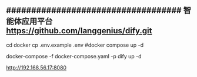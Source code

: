 ## ################################### 智能体应用平台 https://github.com/langgenius/dify.git ###################################

cd docker
cp .env.example .env
#docker compose up -d

docker-compose -f docker-compose.yaml -p dify up -d

http://192.168.56.17:8080
